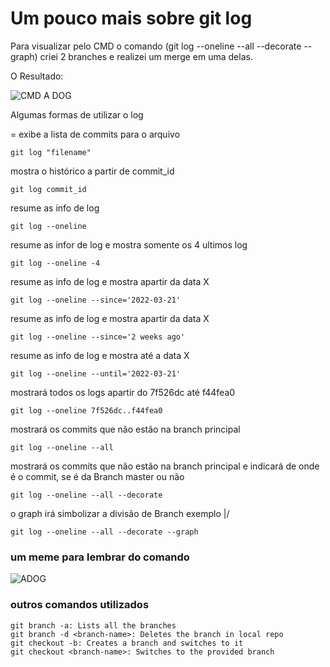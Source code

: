 # Um pouco mais sobre git log

Para visualizar pelo CMD o comando (git log --oneline --all --decorate --graph) criei 2 branches e realizei um merge em uma delas.


O Resultado:

![CMD A DOG](https://user-images.githubusercontent.com/58278707/160028887-4d5cf023-6a17-45b3-8b96-9a85852f40e2.PNG)


Algumas formas de utilizar o log

= exibe a lista de commits para o arquivo
      
    git log "filename" 

mostra o histórico a partir de commit_id
      
    git log commit_id  

resume as info de log

    git log --oneline  

resume as infor de log e mostra somente os 4 ultimos log

    git log --oneline -4  

resume as info de log e mostra apartir da data X
  
    git log --oneline --since='2022-03-21' 

resume as info de log e mostra apartir da data X

    git log --oneline --since='2 weeks ago' 

resume as info de log e mostra até a data X

    git log --oneline --until='2022-03-21' 

mostrará todos os logs apartir do 7f526dc até f44fea0
  
    git log --oneline 7f526dc..f44fea0  

mostrará os commits que não estão na branch principal
    
    git log --oneline --all  

mostrará os commits que não estão na branch principal  e indicará de onde é o commit, se é da Branch master ou não

    git log --oneline --all --decorate

o graph irá simbolizar a divisão de Branch exemplo |/ 	
 
    git log --oneline --all --decorate --graph 
    
   
### um meme para lembrar do comando

![ADOG](https://user-images.githubusercontent.com/58278707/160029204-3c166fec-7dc1-4ab2-9940-019f238015b3.jpg)
   

### outros comandos utilizados

    git branch -a: Lists all the branches
    git branch -d <branch-name>: Deletes the branch in local repo
    git checkout -b: Creates a branch and switches to it
    git checkout <branch-name>: Switches to the provided branch




